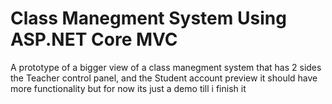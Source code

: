 # Class Manegment System Using ASP.NET Core MVC
A prototype of a bigger view of a class manegment system that has 2 sides
the Teacher control panel, and the Student account preview
it should have more functionality but for now its just a demo till i finish it
